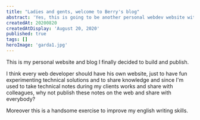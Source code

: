 ```yaml
---
title: "Ladies and gents, welcome to Berry's blog"
abstract: 'Yes, this is going to be another personal webdev website with tech articles.'
createdAt: 20200820
createdAtDisplay: 'August 20, 2020'
published: true
tags: []
heroImage: 'garda1.jpg'
---
```


This is my personal website and blog I finally decided to build and publish.

I think every web developer should have his own website, just to have fun experimenting technical solutions and to share knowledge and since I'm used to take technical notes during my clients works and share with colleagues, why not publish these notes on the web and share with everybody?

Moreover this is a handsome exercise to improve my english writing skills.
